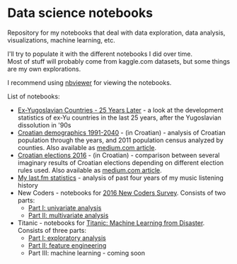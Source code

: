 # Data science notebooks

Repository for my notebooks that deal with data exploration, data analysis, visualizations, machine learning, etc.

I'll try to populate it with the different notebooks I did over time.  
Most of stuff will probably come from kaggle.com datasets, but some things are my own explorations.

I recommend using [nbviewer](https://nbviewer.jupyter.org/) for viewing the notebooks.

List of notebooks:
* [Ex-Yugoslavian Countries - 25 Years Later](https://nbviewer.jupyter.org/github/narimiran/data-notebooks/blob/master/ex-yu.ipynb) - a look at the development statistics of ex-Yu countries in the last 25 years, after the Yugoslavian dissolution in '90s
* [Croatian demographics 1991-2040](https://nbviewer.jupyter.org/github/narimiran/data-notebooks/blob/master/croatia-demographics.ipynb) - (in Croatian) - analysis of Croatian population through the years, and 2011 population census analyzed by counties. Also available as [medium.com article](https://medium.com/@narimiran/hrvatsko-stanovnistvo-jucer-danas-sutra-591629462fd8).
* [Croatian elections 2016](https://nbviewer.jupyter.org/github/narimiran/data-notebooks/blob/master/hr-izbori-2016.ipynb) - (in Croatian) - comparison between several imaginary results of Croatian elections depending on different election rules used. Also available as [medium.com article](https://medium.com/@narimiran/parlamentarni-izbori-2016-or-how-i-learned-to-stop-worrying-and-love-dhondt-f676d807486b).
* [My last.fm statistics](https://nbviewer.jupyter.org/github/narimiran/data-notebooks/blob/master/lastfm.ipynb) - analysis of past four years of my music listening history
* New Coders - notebooks for [2016 New Coders Survey](https://www.kaggle.com/freecodecamp/2016-new-coder-survey-). Consists of two parts: 
    * [Part I: univariate analysis](http://nbviewer.jupyter.org/github/narimiran/data-notebooks/blob/master/new_coders-part1.ipynb)
    * [Part II: multivariate analysis](http://nbviewer.jupyter.org/github/narimiran/data-notebooks/blob/master/new_coders-part2.ipynb)
* Titanic - notebooks for [Titanic: Machine Learning from Disaster](https://www.kaggle.com/c/titanic). Consists of three parts:
    * [Part I: exploratory analysis](http://nbviewer.jupyter.org/github/narimiran/data-notebooks/blob/master/titanic-part1.ipynb)
    * [Part II: feature engineering](http://nbviewer.jupyter.org/github/narimiran/data-notebooks/blob/master/titanic-part2.ipynb)
    * Part III: machine learning - coming soon